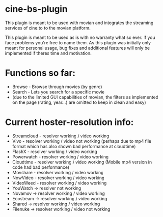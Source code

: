 # cine-bs-plugin
This plugin is meant to be used with movian and integrates the streaming services of cine.to to the movian platform.

This plugin is meant to be used as is with no warranty what so ever. If you face problems you're free to name them.
As this plugin was initially only meant for personal usage, bug fixes and additional features will only be implemented if theres time and motivation.

# Functions so far:
* Browse - Browse through movies (by genre)
* Search - Lets you search for a specific movie
* (due to the limited GUI capabilities of movian, the filters as implemented on the page (rating, year...) are omitted to keep in clean and easy)

# Current hoster-resolution info:
* Streamcloud - resolver working / video working
* Vivo - resolver working / video not working (perhaps due to mp4 file format which has also shown bad performance at cloudtime)
* FlashX - resolver working / video working 
* Powerwatch - resolver working / video working
* Cloudtime - resolver working / video working (Mobile mp4 version in code had bad performance)
* Movshare - resolver working / video working
* NowVideo - resolver working / video working
* VideoWeed - resolver working / video working
* YouWatch -> resolver not working 
* Novamov -> resolver working / video working
* Ecostream -> resolver working / video working
* Shared -> resolver working / video working
* Filenuke -> resolver working / video not working 

